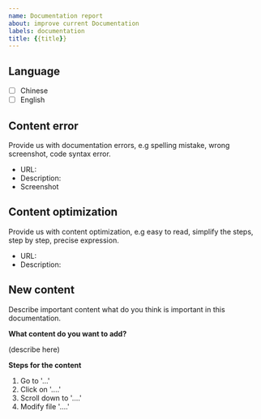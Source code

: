 ```yaml
---
name: Documentation report
about: improve current Documentation
labels: documentation
title: {{title}}
---
```



## Language

- [ ] Chinese
- [ ] English

## Content error

Provide us with documentation errors, e.g spelling mistake, wrong screenshot, code syntax error.

* URL: 
* Description: 
* Screenshot

## Content optimization

Provide us with content optimization, e.g easy to read, simplify the steps, step by step, precise expression.

* URL: 
* Description: 

## New content

Describe important content what do you think is important in this documentation.

**What content do you want to add?**  

(describe here) 

**Steps for the content**  

1. Go to '...'
2. Click on '....'
3. Scroll down to '....'
4. Modify file '....'
